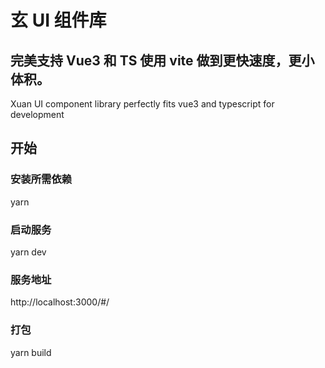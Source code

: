 <!--
 * @Author: Yinzhuoxuan
 * @Date: 2022-07-01 09:50:57
 * @LastEditors: Yinzhuoxuan
 * @LastEditTime: 2022-07-06 11:19:14
 * @Description:
-->

# 玄 UI 组件库

## 完美支持 Vue3 和 TS 使用 vite 做到更快速度，更小体积。

Xuan UI component library perfectly fits vue3 and typescript for development

## 开始

### 安装所需依赖

yarn

### 启动服务

yarn dev

### 服务地址

http://localhost:3000/#/

### 打包

yarn build
